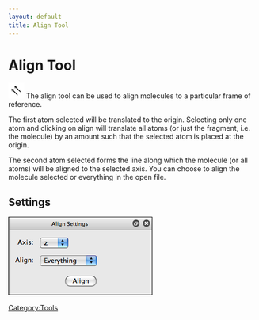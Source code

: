 ```yaml
---
layout: default
title: Align Tool
---
```


# Align Tool

![](Align.png "fig:Align.png") The align tool can be used to align molecules to a particular frame of reference.

The first atom selected will be translated to the origin. Selecting only one atom and clicking on align will translate all atoms (or just the fragment, i.e. the molecule) by an amount such that the selected atom is placed at the origin.

The second atom selected forms the line along which the molecule (or all atoms) will be aligned to the selected axis. You can choose to align the molecule selected or everything in the open file.

Settings
--------

![](AlignSettings.png "AlignSettings.png")

<Category:Tools>

